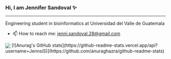 ### Hi, I am Jennifer Sandoval ✨
<hr>

Engineering student in bioinformatics at Universidad del Valle de Guatemala

- 📫 How to reach me: jenni.sandoval.28@gmail.com


 <img align="center" src="https://github-readme-stats.vercel.app/api/top-langs/?username=JennsiS&langs_count=8" />
[![Anurag's GitHub stats](https://github-readme-stats.vercel.app/api?username=JennsiS)](https://github.com/anuraghazra/github-readme-stats)

<!--
**JennsiS/JennsiS** is a ✨ _special_ ✨ repository because its `README.md` (this file) appears on your GitHub profile.

Here are some ideas to get you started:

- 🔭 I’m currently working on ...
- 🌱 I’m currently learning ...
- 👯 I’m looking to collaborate on ...
- 🤔 I’m looking for help with ...
- 💬 Ask me about ...
- 📫 How to reach me: ...
- 😄 Pronouns: ...
- ⚡ Fun fact: ...
-->
